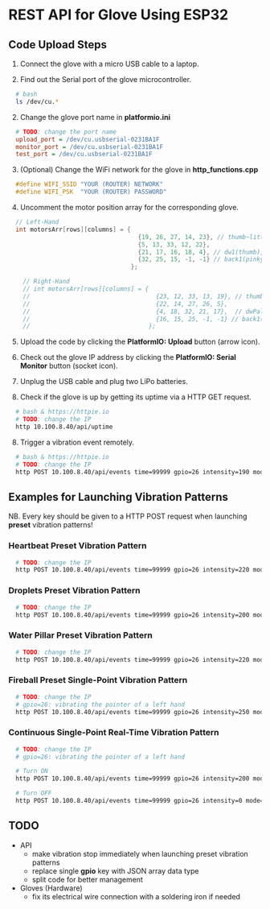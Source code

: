 # REST API for Glove Using ESP32

## Code Upload Steps

1. Connect the glove with a micro USB cable to a laptop.

2. Find out the Serial port of the glove microcontroller.

  ```bash
    # bash
    ls /dev/cu.*
  ```

2. Change the glove port name in **platformio.ini**

  ```ini
    # TODO: change the port name
    upload_port = /dev/cu.usbserial-0231BA1F
    monitor_port = /dev/cu.usbserial-0231BA1F
    test_port = /dev/cu.usbserial-0231BA1F
  ```

3. (Optional) Change the WiFi network for the glove in **http_functions.cpp**

  ```cpp
    #define WIFI_SSID "YOUR (ROUTER) NETWORK"
    #define WIFI_PSK  "YOUR (ROUTER) PASSWORD"
  ```

4. Uncomment the motor position array for the corresponding glove.

  ```cpp
    // Left-Hand
    int motorsArr[rows][columns] = {
                                      {19, 26, 27, 14, 23}, // thumb~little
                                      {5, 13, 33, 12, 22},
                                      {21, 17, 16, 18, 4}, // dw1(thumb), dw2, up1, dw3, up2
                                      {32, 25, 15, -1, -1} // back1(pinky)~3
                                    };

      // Right-Hand
      // int motorsArr[rows][columns] = {
      //                                   {23, 12, 33, 13, 19}, // thumb~little
      //                                   {22, 14, 27, 26, 5},
      //                                   {4, 18, 32, 21, 17},  // dwPalm1(thumb), dw2, up1, up2, dw3
      //                                   {16, 15, 25, -1, -1} // back1(pinky)~3
      //                                 };
   ```

5. Upload the code by clicking the **PlatformIO: Upload** button (arrow icon).

6. Check out the glove IP address by clicking the **PlatformIO: Serial Monitor** button (socket icon).

7. Unplug the USB cable and plug two LiPo batteries.

8. Check if the glove is up by getting its uptime via a HTTP GET request.

  ```bash
    # bash & https://httpie.io
    # TODO: change the IP
    http 10.100.8.40/api/uptime
  ```

8. Trigger a vibration event remotely.

  ```bash
    # bash & https://httpie.io
    # TODO: change the IP
    http POST 10.100.8.40/api/events time=99999 gpio=26 intensity=190 mode=1 duration=120 round=3
  ```

## Examples for Launching Vibration Patterns

NB. Every key should be given to a HTTP POST request when launching **preset** vibration patterns!

### Heartbeat Preset Vibration Pattern

```bash
  # TODO: change the IP
  http POST 10.100.8.40/api/events time=99999 gpio=26 intensity=220 mode=1 duration=120 round=10
```

### Droplets Preset Vibration Pattern

```bash
  # TODO: change the IP
  http POST 10.100.8.40/api/events time=99999 gpio=26 intensity=200 mode=2 duration=120 round=3
```

### Water Pillar Preset Vibration Pattern

```bash
  # TODO: change the IP
  http POST 10.100.8.40/api/events time=99999 gpio=26 intensity=220 mode=8 duration=5 round=3
```

### Fireball Preset Single-Point Vibration Pattern

```bash
  # TODO: change the IP
  # gpio=26: vibrating the pointer of a left hand
  http POST 10.100.8.40/api/events time=99999 gpio=26 intensity=250 mode=5 duration=120 round=10
```

### Continuous Single-Point Real-Time Vibration Pattern

```bash
  # TODO: change the IP
  # gpio=26: vibrating the pointer of a left hand

  # Turn ON
  http POST 10.100.8.40/api/events time=99999 gpio=26 intensity=200 mode=0

  # Turn OFF
  http POST 10.100.8.40/api/events time=99999 gpio=26 intensity=0 mode=0
```

## TODO

- API
  - make vibration stop immediately when launching preset vibration patterns
  - replace single **gpio** key with JSON array data type
  - split code for better management
- Gloves (Hardware)
  - fix its electrical wire connection with a soldering iron if needed
